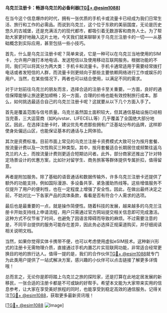 **乌克兰注册卡：畅游乌克兰的必备利器[[TG💪+ @esim1088](https://t.me/s/esim1088)]**

在当今这个信息爆炸的时代，拥有一张优质的手机卡或流量卡已经成为我们日常生活、旅行和工作的必需品。而说到乌克兰，这个位于东欧的美丽国度，无论是历史悠久的古城堡，还是充满活力的现代都市，都吸引着无数游客和商务人士。为了帮助大家更好地融入这片土地，今天我们就来聊聊关于乌克兰注册卡的一切——从基础概念到实际应用，甚至包括一些小技巧。

首先，什么是乌克兰注册卡呢？简单来说，它是一种可以在乌克兰当地使用的SIM卡，允许用户拨打本地电话、发送短信以及使用移动互联网服务。根据功能的不同，我们可以将其分为两大类：手机卡和流量卡。手机卡通常适用于需要经常拨打电话或者发短信的人群，而流量卡则更倾向于那些主要依赖网络进行工作或娱乐的用户。当然，在某些情况下，两者也可以结合使用，以满足不同的需求。

对于计划前往乌克兰的朋友而言，选择合适的注册卡至关重要。一方面，良好的通信保障能够让旅途更加顺畅；另一方面，合理的价格也能有效控制旅行成本。那么，如何挑选最适合自己的乌克兰注册卡呢？这就要从以下几个方面入手了。

首先是覆盖范围与信号质量。乌克兰虽然国土面积较大，但其通信基础设施已经相当完善，三大运营商（如Kyivstar、LIFECELL等）几乎覆盖了全国绝大部分地区。因此，在选择注册卡时，建议优先考虑那些拥有广泛基站分布的品牌，这样即使身处偏远山区，也能保证基本的通话与上网体验。

其次是资费标准。目前市面上常见的乌克兰注册卡资费模式大致可分为按月套餐、按流量计费以及一次性购买三种类型。其中，按月套餐适合长期居住或频繁往返乌克兰的人士，而按流量计费则更适合短期访问者。此外，部分商家还推出了针对特定场景设计的优惠方案，比如针对留学生、商务旅客等群体提供专属折扣，值得留意。

再者是附加服务。除了基础的语音通话和数据传输外，许多乌克兰注册卡还提供了额外的功能支持，例如国际漫游、多设备共享、紧急援助热线等。这些增值服务不仅提升了用户的便利性，也在一定程度上增强了安全性。因此，在做出最终决定之前，不妨对比一下各家产品的具体条款，看看是否有符合个人需求的选项。

最后也是最重要的一点，就是操作简便性。随着科技的发展，越来越多的乌克兰注册卡开始支持线上申请流程，用户只需通过官方网站提交相关信息即可完成激活。这种方式不仅节省了时间，也避免了因语言障碍而导致的麻烦。不过需要注意的是，不同平台提供的服务可能存在差异，因此务必选择正规渠道购买，并仔细阅读相关说明文档。

当然，如果你觉得实体卡携带不便，也可以考虑使用虚拟eSIM技术。这种新兴形式的注册卡无需物理介质，直接通过手机内置芯片实现联网功能，非常适合经常更换目的地的旅行达人。值得一提的是，我们的合作伙伴[TG💪+ @esim1088](https://t.me/s/esim1088)就专门为此类用户提供了一站式解决方案，感兴趣的小伙伴可以点击链接了解更多详情哦！

总而言之，无论你是即将踏上乌克兰之旅的探险家，还是打算在此地定居发展的新移民，一张合适的注册卡都是不可或缺的好帮手。希望本文能为大家带来实用的信息参考，让大家在享受美好旅程的同时，也能享受到稳定高效的通信服务。记得关注[TG💪+ @esim1088](https://t.me/s/esim1088)，获取更多最新资讯哦！

[[TG💪+ @esim1088](https://t.me/s/esim1088) ![Image](https://i.postimg.cc/4NQfJmqS/Snipaste-2025-05-13-00-14-12.png)]